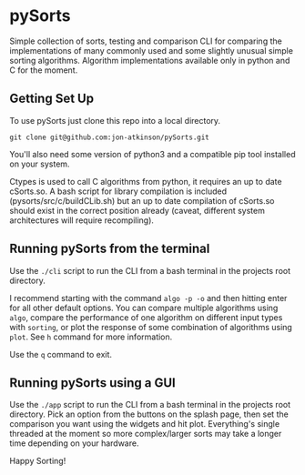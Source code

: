 # pySorts
Simple collection of sorts, testing and comparison CLI for comparing the implementations of many commonly used and some slightly unusual simple sorting algorithms. Algorithm implementations available only in python and C for the moment. 

## Getting Set Up
To use pySorts just clone this repo into a local directory.
```
git clone git@github.com:jon-atkinson/pySorts.git
```

You'll also need some version of python3 and a compatible pip tool installed on your system. 

Ctypes is used to call C algorithms from python, it requires an up to date cSorts.so. A bash script for library compilation is included (pysorts/src/c/buildCLib.sh) but an up to date compilation of cSorts.so should exist in the correct position already (caveat, different system architectures will require recompiling). 

## Running pySorts from the terminal
Use the ```./cli``` script to run the CLI from a bash terminal in the projects root directory.

I recommend starting with the command ```algo -p -o``` and then hitting enter for all other default options. You can compare multiple algorithms using ```algo```, compare the performance of one algorithm on different input types with ```sorting```, or plot the response of some combination of algorithms using ```plot```. See ```h``` command for more information. 

Use the ```q``` command to exit.

## Running pySorts using a GUI
Use the ```./app``` script to run the CLI from a bash terminal in the projects root directory. Pick an option from the buttons on the splash page, then set the comparison you want using the widgets and hit plot. Everything's single threaded at the moment so more complex/larger sorts may take a longer time depending on your hardware. 

Happy Sorting!

